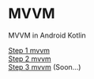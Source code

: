 # MVVM
MVVM in Android Kotlin


<a href="https://github.com/alirezabashi98/MVVM/tree/step1">Step 1 mvvm</a><br>
<a href="https://github.com/alirezabashi98/MVVM/tree/step2">Step 2 mvvm</a><br>
<a href="https://github.com/alirezabashi98/MVVM/tree/step3">Step 3 mvvm</a> (Soon...)

